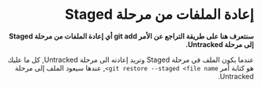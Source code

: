 <div  dir="rtl">

# إعادة الملفات من مرحلة Staged

**سنتعرف هنا على طريقة التراجع عن الأمر git add أي إعادة الملفات من مرحلة Staged إلى مرحلة Untracked.**

عندما يكون الملف في مرحلة Staged  وتريد إعادته الى مرحلة Untracked, كل ما عليك هو كتابة أمر `git restore --staged <file name>`, عندها سيعود الملف إلى مرحلة Untracked.

 </div>